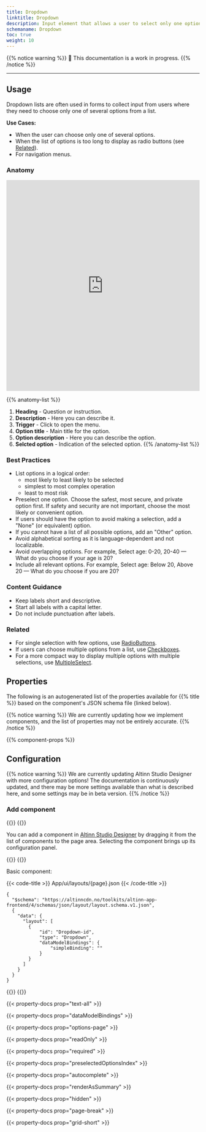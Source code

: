 ```yaml
---
title: Dropdown
linktitle: Dropdown
description: Input element that allows a user to select only one option from a number of choices
schemaname: Dropdown
toc: true
weight: 10
---
```


{{% notice warning %}}
🚧 This documentation is a work in progress.
{{% /notice %}}

---

## Usage

Dropdown lists are often used in forms to collect input from users where they need to choose only one of several options from a list.

**Use Cases:**

* When the user can choose only one of several options.
* When the list of options is too long to display as radio buttons (see [Related](#related)).
* For navigation menus.

### Anatomy

<iframe style="border: 0px solid rgba(0, 0, 0, 0);" width="100%" height="550" src="https://embed.figma.com/proto/ycDW0BPrMDW3SKZ56de4hY/https%3A%2F%2Fdocs.altinn.studio?page-id=0%3A1&node-id=1778-14039&viewport=-1318%2C-5700%2C0.95&scaling=contain&content-scaling=responsive&starting-point-node-id=1778%3A14039&show-proto-sidebar=0&embed-host=share&hide-ui=true
" allowfullscreen></iframe>

{{% anatomy-list %}}
1. **Heading** - Question or instruction.
2. **Description** - Here you can describe it.
3. **Trigger** - Click to open the menu.
4. **Option title** - Main title for the option.
5. **Option description** - Here you can describe the option.
6. **Selcted option** - Indication of the selected option.
{{% /anatomy-list %}}

### Best Practices

- List options in a logical order:
  - most likely to least likely to be selected
  - simplest to most complex operation
  - least to most risk
- Preselect one option. Choose the safest, most secure, and private option first. If safety and security are not important, choose the most likely or convenient option.
- If users should have the option to avoid making a selection, add a "None" (or equivalent) option.
- If you cannot have a list of all possible options, add an "Other" option.
- Avoid alphabetical sorting as it is language-dependent and not localizable.
- Avoid overlapping options. For example, Select age: 0-20, 20-40 — What do you choose if your age is 20?
- Include all relevant options. For example, Select age: Below 20, Above 20 — What do you choose if you are 20?

### Content Guidance

* Keep labels short and descriptive.
* Start all labels with a capital letter.
* Do not include punctuation after labels.

### Related

* For single selection with few options, use [RadioButtons](../radiobuttons/).
* If users can choose multiple options from a list, use [Checkboxes](../checkboxes/).
* For a more compact way to display multiple options with multiple selections, use [MultipleSelect](../multipleselect/).

## Properties

The following is an autogenerated list of the properties available for {{% title %}} based on the component's JSON schema file (linked below).

{{% notice warning %}}
We are currently updating how we implement components, and the list of properties may not be entirely accurate.
{{% /notice %}}

{{% component-props %}}

## Configuration

{{% notice warning %}}
We are currently updating Altinn Studio Designer with more configuration options!
 The documentation is continuously updated, and there may be more settings available than what is described here, and some settings may be in beta version.
{{% /notice %}}

### Add component

{{<content-version-selector classes="border-box">}}
{{<content-version-container version-label="Altinn Studio Designer">}}

You can add a component in [Altinn Studio Designer](/altinn-studio/getting-started/) by dragging it from the list of components to the page area.
Selecting the component brings up its configuration panel.

{{</content-version-container>}}
{{<content-version-container version-label="Code">}}

Basic component:

{{< code-title >}}
App/ui/layouts/{page}.json
{{< /code-title >}}

```json{hl_lines="6-12"}
{
  "$schema": "https://altinncdn.no/toolkits/altinn-app-frontend/4/schemas/json/layout/layout.schema.v1.json",
  {
    "data": {
      "layout": [
        {
            "id": "Dropdown-id",
            "type": "Dropdown",
            "dataModelBindings": {
                "simpleBinding": ""
            }
        }
      ]
    }
  }
}
```

{{</content-version-container>}}
{{</content-version-selector>}}

{{< property-docs prop="text-all" >}}

{{< property-docs prop="dataModelBindings" >}}

{{< property-docs prop="options-page" >}}

{{< property-docs prop="readOnly" >}}

{{< property-docs prop="required" >}}

{{< property-docs prop="preselectedOptionsIndex" >}}

{{< property-docs prop="autocomplete" >}}

{{< property-docs prop="renderAsSummary" >}}

{{< property-docs prop="hidden" >}}

{{< property-docs prop="page-break" >}}

{{< property-docs prop="grid-short" >}}

<!-- ## Examples -->

